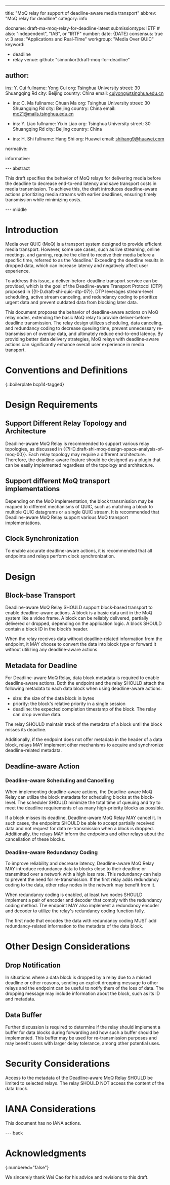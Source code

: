 ---
title: "MoQ relay for support of deadline-aware media transport"
abbrev: "MoQ relay for deadline"
category: info

docname: draft-ma-moq-relay-for-deadline-latest
submissiontype: IETF  # also: "independent", "IAB", or "IRTF"
number:
date: {DATE}
consensus: true
v: 3
area: "Applications and Real-Time"
workgroup: "Media Over QUIC"
keyword:
  - deadline
  - relay
venue:
  github: "simonkorl/draft-moq-for-deadline"

author:
-
  ins: Y. Cui
  fullname: Yong Cui
  org: Tsinghua University
  street: 30 Shuangqing Rd
  city: Beijing
  country: China
  email: cuiyong@tsinghua.edu.cn

-
  ins: C. Ma
  fullname: Chuan Ma
  org: Tsinghua University
  street: 30 Shuangqing Rd
  city: Beijing
  country: China
  email: mc21@mails.tsinghua.edu.cn

-
  ins: Y. Liao
  fullname: Yixin Liao
  org: Tsinghua University
  street: 30 Shuangqing Rd
  city: Beijing
  country: China

-
  ins: H. Shi
  fullname: Hang Shi
  org: Huawei
  email: shihang9@huawei.com

normative:

informative:

--- abstract

This draft specifies the behavior of MoQ relays for delivering media before the deadline to decrease end-to-end latency and save transport costs in media transmission. To achieve this, the draft introduces deadline-aware actions prioritizing media streams with earlier deadlines, ensuring timely transmission while minimizing costs.

--- middle

# Introduction

Media over QUIC (MoQ) is a transport system designed to provide efficient media transport. However, some use cases, such as live streaming, online meetings, and gaming, require the client to receive their media before a specific time, referred to as the 'deadline.' Exceeding the deadline results in dropped data, which can increase latency and negatively affect user experience.

To address this issue, a deliver-before-deadline transport service can be provided, which is the goal of the Deadline-aware Transport Protocol (DTP) proposed in {{!I-D.draft-shi-quic-dtp-07}}. DTP leverages stream-level scheduling, active stream canceling, and redundancy coding to prioritize urgent data and prevent outdated data from blocking later data.

This document proposes the behavior of deadline-aware actions on MoQ relay nodes, extending the basic MoQ relay to provide deliver-before-deadline transmission. The relay design utilizes scheduling, data canceling, and redundancy coding to decrease queuing time, prevent unnecessary re-transmission of overdue data, and ultimately reduce end-to-end latency. By providing better data delivery strategies, MoQ relays with deadline-aware actions can significantly enhance overall user experience in media transport.

# Conventions and Definitions

{::boilerplate bcp14-tagged}

# Design Requirements

## Support Different Relay Topology and Architecture

Deadline-aware MoQ Relay is recommended to support various relay topologies, as discussed in {{?I-D.draft-shi-moq-design-space-analysis-of-moq-00}}. Each relay topology may require a different architecture. Therefore, the deadline-aware feature should be designed as a plugin that can be easily implemented regardless of the topology and architecture.

## Support different MoQ transport implementations

Depending on the MoQ implementation, the block transmission may be mapped to different mechanisms of QUIC, such as matching a block to multiple QUIC datagrams or a single QUIC stream. It is recommended that Deadline-aware MoQ Relay support various MoQ transport implementations.

## Clock Synchronization

To enable accurate deadline-aware actions, it is recommended that all endpoints and relays perform clock synchronization.

# Design

## Block-base Transport

Deadline-aware MoQ Relay SHOULD support block-based transport to enable deadline-aware actions. A block is a basic data unit in the MoQ system like a video frame. A block can be reliably delivered, partially delivered or dropped, depending on the application logic. A block SHOULD contain a block ID in the block’s header.

When the relay receives data without deadline-related information from the endpoint, it MAY choose to convert the data into block type or forward it without utilizing any deadline-aware actions.

## Metadata for Deadline

For Deadline-aware MoQ Relay, data block metadata is required to enable deadline-aware actions. Both the endpoint and the relay SHOULD attach the following metadata to each data block when using deadline-aware actions:

- size: the size of the data block in bytes
- priority: the block's relative priority in a single session
- deadline: the expected completion timestamp of the block. The relay can drop overdue data.

The relay SHOULD maintain track of the metadata of a block until the block misses its deadline.

Additionally, if the endpoint does not offer metadata in the header of a data block, relays MAY implement other mechanisms to acquire and synchronize deadline-related metadata.

## Deadline-aware Action

### Deadline-aware Scheduling and Cancelling

When implementing deadline-aware actions, the Deadline-aware MoQ Relay can utilize the block metadata for scheduling blocks at the block-level. The scheduler SHOULD minimize the total time of queuing and try to meet the deadline requirements of as many high-priority blocks as possible.

If a block misses its deadline, Deadline-aware MoQ Relay MAY cancel it. In such cases, the endpoints SHOULD be able to accept partially received data and not request for data re-transmission when a block is dropped. Additionally, the relays MAY inform the endpoints and other relays about the cancellation of these blocks.

### Deadline-aware Redundancy Coding

To improve reliability and decrease latency, Deadline-aware MoQ Relay MAY introduce redundancy data to blocks close to their deadline or transmitted over a network with a high loss rate. This redundancy can help to prevent the need for re-transmission. If the first relay adds redundancy coding to the data, other relay nodes in the network may benefit from it.

When redundancy coding is enabled, at least two nodes SHOULD implement a pair of encoder and decoder that comply with the redundancy coding method. The endpoint MAY also implement a redundancy encoder and decoder to utilize the relay's redundancy coding function fully.

The first node that encodes the data with redundancy coding MUST add redundancy-related information to the metadata of the data block.

# Other Design Considerations

## Drop Notification

In situations where a data block is dropped by a relay due to a missed deadline or other reasons, sending an explicit dropping message to other relays and the endpoint can be useful to notify them of the loss of data. The dropping message may include information about the block, such as its ID and metadata.

## Data Buffer

Further discussion is required to determine if the relay should implement a buffer for data blocks during forwarding and how such a buffer should be implemented. This buffer may be used for re-transmission purposes and may benefit users with larger delay tolerance, among other potential uses.

# Security Considerations

Access to the metadata of the Deadline-aware MoQ Relay SHOULD be limited to selected relays. The relay SHOULD NOT access the content of the data block.

# IANA Considerations

This document has no IANA actions.


--- back

# Acknowledgments
{:numbered="false"}

We sincerely thank Wei Cao for his advice and revisions to this draft.

